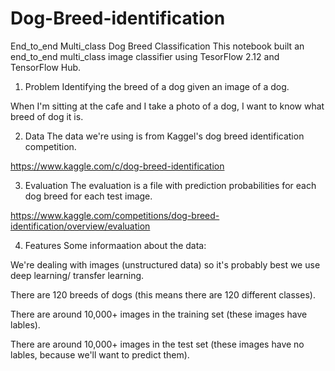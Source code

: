 # Dog-Breed-identification
End_to_end Multi_class Dog Breed Classification
This notebook built an end_to_end multi_class image classifier using TesorFlow 2.12 and TensorFlow Hub.

1. Problem
Identifying the breed of a dog given an image of a dog.

When I'm sitting at the cafe and I take a photo of a dog, I want to know what breed of dog it is.

2. Data
The data we're using is from Kaggel's dog breed identification competition.

https://www.kaggle.com/c/dog-breed-identification

3. Evaluation
The evaluation is a file with prediction probabilities for each dog breed for each test image.

https://www.kaggle.com/competitions/dog-breed-identification/overview/evaluation

4. Features
Some informaation about the data:

We're dealing with images (unstructured data) so it's
probably best we use deep learning/ transfer learning.

There are 120 breeds of dogs (this means there are 120 different classes).

There are around 10,000+ images in the training set (these images have lables).

There are around 10,000+ images in the test set (these images have no lables, because we'll want to predict them).
